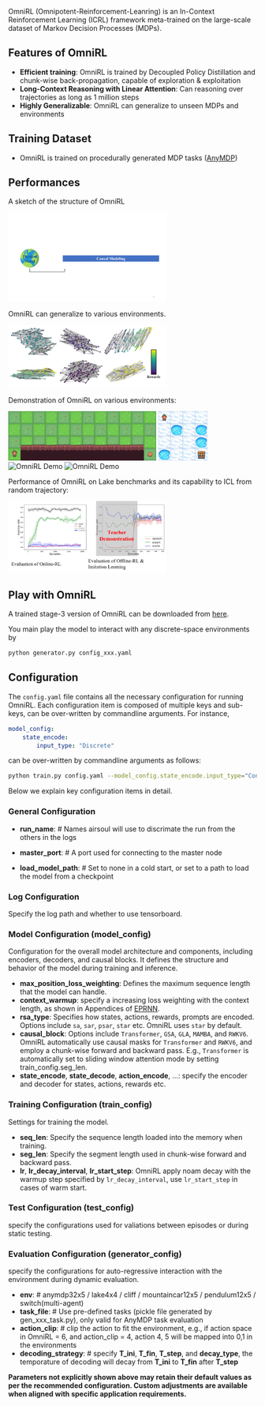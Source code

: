 OmniRL (Omnipotent-Reinforcement-Leanring) is an In-Context Reinforcement Learning (ICRL) framework meta-trained on the large-scale dataset of Markov Decision Processes (MDPs).

## Features of OmniRL
- **Efficient training**: OmniRL is trained by Decoupled Policy Distillation and chunk-wise back-propagation, capable of exploration & exploitation
- **Long-Context Reasoning with Linear Attention**: Can reasoning over trajectories as long as 1 million steps
- **Highly Generalizable**: OmniRL can generalize to unseen MDPs and environments

## Training Dataset
- OmniRL is trained on procedurally generated MDP tasks ([AnyMDP](https://github.com/FutureAGI/L3C/tree/main/l3c/anymdp))

## Performances

A sketch of the structure of OmniRL
<div style="height: 320; overflow: hidden;">
  <img src="https://github.com/FutureAGI/DataPack/blob/main/demo/anymdp/OmniRL_Structure.gif" alt="OmniRL Sketch" style="width: 320px;">
</div>

OmniRL can generalize to various environments.
<div style="height: 320; overflow: hidden;">
  <img src="https://github.com/FutureAGI/DataPack/blob/main/demo/anymdp/AnyMDP_Visualization.png" alt="OmniRL Train" style="width: 320px;">
</div>

Demonstration of OmniRL on various environments:
<div style="height: 320; overflow: hidden;">
  <img src="https://github.com/FutureAGI/DataPack/blob/main/demo/anymdp/OmniRLDemo1.gif" alt="OmniRL Demo" style="height: 100px;">
  <img src="https://github.com/FutureAGI/DataPack/blob/main/demo/anymdp/OmniRLDemo2.gif" alt="OmniRL Demo" style="height: 100px;">
  <img src="https://github.com/FutureAGI/DataPack/blob/main/demo/anymdp/OmniRLDemo3.gif" alt="OmniRL Demo" style="height: 100px;">
  <img src="https://github.com/FutureAGI/DataPack/blob/main/demo/anymdp/OmniRLDemo4.gif" alt="OmniRL Demo" style="height: 100px;">
</div>

Performance of OmniRL on Lake benchmarks and its capability to ICL from random trajectory:
<div style="height: 320; overflow: hidden;">
  <img src="https://github.com/FutureAGI/DataPack/blob/main/demo/anymdp/OmniRL_Figure.png" alt="OmniRL Performance" style="width: 320px;">
</div>

## Play with OmniRL

A trained stage-3 version of OmniRL can be downloaded from [here](https://pan.baidu.com/s/1y_a1I0xFQLt6ZQlc2RQp4g?pwd=vg5k).

You main play the model to interact with any discrete-space environments by 

```bash
python generator.py config_xxx.yaml
```

## Configuration

The `config.yaml` file contains all the necessary configuration for running OmniRL. Each configuration item is composed of multiple keys and sub-keys, can be over-written by commandline arguments. For instance, 
```yaml
model_config:
    state_encode:
        input_type: "Discrete"
```
can be over-written by commandline arguments as follows:
```bash
python train.py config.yaml --model_config.state_encode.input_type="Continuous"
```
Below we explain key configuration items in detail.

### General Configuration

- **run_name**:  # Names airsoul will use to discrimate the run from the others in the logs

- **master_port**: # A port used for connecting to the master node

- **load_model_path**: # Set to none in a cold start, or set to a path to load the model from a checkpoint

### Log Configuration

Specify the log path and whether to use tensorboard.

### Model Configuration (model_config)

Configuration for the overall model architecture and components, including encoders, decoders, and causal blocks. It defines the structure and behavior of the model during training and inference.

- **max_position_loss_weighting**: Defines the maximum sequence length that the model can handle.
- **context_warmup**: specify a increasing loss weighting with the context length, as shown in Appendices of [EPRNN](https://arxiv.org/pdf/2109.03554).
- **rsa_type**: Specifies how states, actions, rewards, prompts are encoded. Options include `sa`, `sar`, `psar`, `star` etc. OmniRL uses `star` by default.
- **causal_block**:  Options include `Transformer`, `GSA`, `GLA`, `MAMBA`, and `RWKV6`. OmniRL automatically use causal masks for `Transformer` and `RWKV6`, and employ a chunk-wise forward and backward pass. E.g., `Transformer` is automatically set to sliding window attention mode by setting train_config.seg_len.
- **state_encode**, **state_decode**, **action_encode**, ...: specify the encoder and decoder for states, actions, rewards etc.


### Training Configuration (train_config)

Settings for training the model.

- **seq_len**: Specify the sequence length loaded into the memory when training.
- **seg_len**: Specify the segment length used in chunk-wise forward and backward pass.
- **lr**, **lr_decay_interval**, **lr_start_step**: OmniRL apply noam decay with the warmup step specified by `lr_decay_interval`, use `lr_start_step` in cases of warm start.

### Test Configuration (test_config)

specify the configurations used for valiations between episodes or during static testing.

### Evaluation Configuration (generator_config)

specify the configurations for auto-regressive interaction with the environment during dynamic evaluation.

- **env**: #  anymdp32x5 / lake4x4 / cliff / mountaincar12x5 / pendulum12x5 / switch(multi-agent)
- **task_file**: # Use pre-defined tasks (pickle file generated by gen_xxx_task.py), only valid for AnyMDP task evaluation
- **action_clip**: # clip the action to fit the environment, e.g., if action space in OmniRL = 6, and action_clip = 4, action 4, 5 will be mapped into 0,1 in the environments
- **decoding_strategy**: # specify **T_ini**, **T_fin**, **T_step**, and **decay_type**, the temporature of decoding will decay from **T_ini** to **T_fin** after **T_step**

**Parameters not explicitly shown above may retain their default values as per the recommended configuration. Custom adjustments are available when aligned with specific application requirements.**
